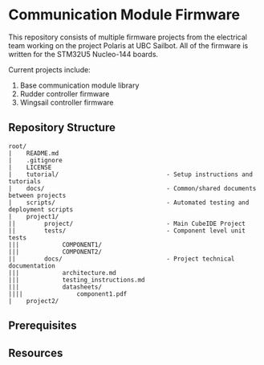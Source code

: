 # Communication Module Firmware

This repository consists of multiple firmware projects from the electrical team working on the project Polaris at UBC Sailbot. All of the firmware is written for the STM32U5 Nucleo-144 boards.

Current projects include:

1. Base communication module library
2. Rudder controller firmware
3. Wingsail controller firmware

## Repository Structure

```
root/
|    README.md
|    .gitignore
|    LICENSE
|    tutorial/                              - Setup instructions and tutorials
|    docs/                                  - Common/shared documents between projects
|    scripts/                               - Automated testing and deployment scripts
|    project1/
||        project/                          - Main CubeIDE Project
||        tests/                            - Component level unit tests
|||            COMPONENT1/
|||            COMPONENT2/
||        docs/                             - Project technical documentation
|||            architecture.md
|||            testing_instructions.md
|||            datasheets/
||||               component1.pdf
|    project2/
```

## Prerequisites

## Resources
